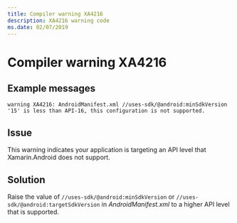 ```yaml
---
title: Compiler warning XA4216
description: XA4216 warning code
ms.date: 02/07/2019
---
```

# Compiler warning XA4216

## Example messages

```
warning XA4216: AndroidManifest.xml //uses-sdk/@android:minSdkVersion '15' is less than API-16, this configuration is not supported.
```

## Issue

This warning indicates your application is targeting an API level that
Xamarin.Android does not support.

## Solution

Raise the value of `//uses-sdk/@android:minSdkVersion` or
`//uses-sdk/@android:targetSdkVersion` in *AndroidManifest.xml* to a
higher API level that is supported.

